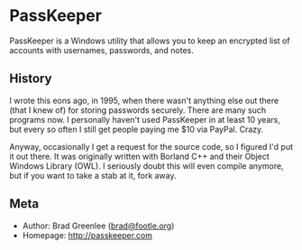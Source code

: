 PassKeeper
==========

PassKeeper is a Windows utility that allows you to keep an encrypted list of accounts with usernames, passwords, and notes.

History
-------
I wrote this eons ago, in 1995, when there wasn't anything else out there (that I knew of) for storing passwords securely. There are many such programs now. I personally haven't used PassKeeper in at least 10 years, but every so often I still get people paying me $10 via PayPal. Crazy.

Anyway, occasionally I get a request for the source code, so I figured I'd put it out there. It was originally written with Borland C++ and their Object Windows Library (OWL). I seriously doubt this will even compile anymore, but if you want to take a stab at it, fork away.

Meta
----
  * Author: Brad Greenlee (<brad@footle.org>)
  * Homepage: <http://passkeeper.com>